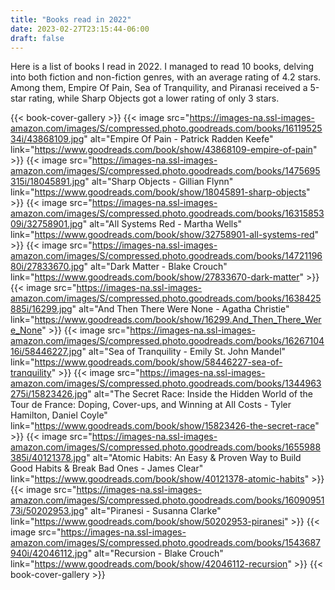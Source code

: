 ```yaml
---
title: "Books read in 2022"
date: 2023-02-27T23:15:44-06:00
draft: false
---
```


Here is a list of books I read in 2022. I managed to read 10 books, delving into both fiction and non-fiction genres, with an average rating of 4.2 stars. Among them, Empire Of Pain, Sea of Tranquility, and Piranasi received a 5-star rating, while Sharp Objects got a lower rating of only 3 stars.

{{< book-cover-gallery >}}
{{< image src="https://images-na.ssl-images-amazon.com/images/S/compressed.photo.goodreads.com/books/1611952534i/43868109.jpg" alt="Empire Of Pain - Patrick Radden Keefe" link="https://www.goodreads.com/book/show/43868109-empire-of-pain" >}}
{{< image src="https://images-na.ssl-images-amazon.com/images/S/compressed.photo.goodreads.com/books/1475695315i/18045891.jpg" alt="Sharp Objects - Gillian Flynn" link="https://www.goodreads.com/book/show/18045891-sharp-objects" >}}
{{< image src="https://images-na.ssl-images-amazon.com/images/S/compressed.photo.goodreads.com/books/1631585309i/32758901.jpg" alt="All Systems Red - Martha Wells" link="https://www.goodreads.com/book/show/32758901-all-systems-red" >}}
{{< image src="https://images-na.ssl-images-amazon.com/images/S/compressed.photo.goodreads.com/books/1472119680i/27833670.jpg" alt="Dark Matter - Blake Crouch" link="https://www.goodreads.com/book/show/27833670-dark-matter" >}}
{{< image src="https://images-na.ssl-images-amazon.com/images/S/compressed.photo.goodreads.com/books/1638425885i/16299.jpg" alt="And Then There Were None - Agatha Christie" link="https://www.goodreads.com/book/show/16299.And_Then_There_Were_None" >}}
{{< image src="https://images-na.ssl-images-amazon.com/images/S/compressed.photo.goodreads.com/books/1626710416i/58446227.jpg" alt="Sea of Tranquility - Emily St. John Mandel" link="https://www.goodreads.com/book/show/58446227-sea-of-tranquility" >}}
{{< image src="https://images-na.ssl-images-amazon.com/images/S/compressed.photo.goodreads.com/books/1344963275i/15823426.jpg" alt="The Secret Race: Inside the Hidden World of the Tour de France: Doping, Cover-ups, and Winning at All Costs - Tyler Hamilton, Daniel Coyle" link="https://www.goodreads.com/book/show/15823426-the-secret-race" >}}
{{< image src="https://images-na.ssl-images-amazon.com/images/S/compressed.photo.goodreads.com/books/1655988385i/40121378.jpg" alt="Atomic Habits: An Easy & Proven Way to Build Good Habits & Break Bad Ones - James Clear" link="https://www.goodreads.com/book/show/40121378-atomic-habits" >}}
{{< image src="https://images-na.ssl-images-amazon.com/images/S/compressed.photo.goodreads.com/books/1609095173i/50202953.jpg" alt="Piranesi - Susanna Clarke" link="https://www.goodreads.com/book/show/50202953-piranesi" >}}
{{< image src="https://images-na.ssl-images-amazon.com/images/S/compressed.photo.goodreads.com/books/1543687940i/42046112.jpg" alt="Recursion - Blake Crouch" link="https://www.goodreads.com/book/show/42046112-recursion" >}}
{{< book-cover-gallery >}}
